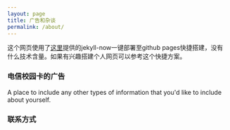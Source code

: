 ```yaml
---
layout: page
title: 广告和杂谈
permalink: /about/
---
```


这个网页使用了[这里](https://github.com/barryclark/jekyll-now)提供的jekyll-now一键部署至github pages快捷搭建，没有什么技术含量。如果有兴趣搭建个人网页可以参考这个快捷方案。

### 电信校园卡的广告

A place to include any other types of information that you'd like to include about yourself.

### 联系方式

